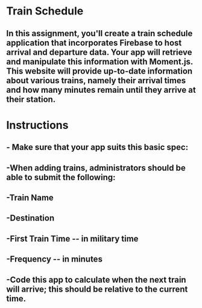 # Train Schedule

##  In this assignment, you'll create a train schedule application that incorporates Firebase to host arrival and departure data. Your app will retrieve and manipulate this information with Moment.js. This website will provide up-to-date information about various trains, namely their arrival times and how many minutes remain until they arrive at their station.

# Instructions 

## - Make sure that your app suits this basic spec:


## -When adding trains, administrators should be able to submit the following:


## -Train Name


## -Destination


## -First Train Time -- in military time


## -Frequency -- in minutes

## -Code this app to calculate when the next train will arrive; this should be relative to the current time.



